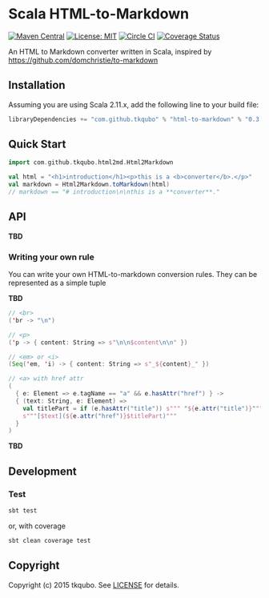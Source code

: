 # Scala HTML-to-Markdown
[![Maven Central][maven-image]][maven-link]
[![License: MIT](http://img.shields.io/badge/license-MIT-blue.svg)](LICENSE)
[![Circle CI][circle-ci-image]][circle-ci-link]
[![Coverage Status][coveralls-image]][coveralls-link]

An HTML to Markdown converter written in Scala, inspired by https://github.com/domchristie/to-markdown

## Installation

Assuming you are using Scala 2.11.x, add the following line to your build file:

```scala
libraryDependencies += "com.github.tkqubo" % "html-to-markdown" % "0.3.0"
```

## Quick Start

```scala
import com.github.tkqubo.html2md.Html2Markdown

val html = "<h1>introduction</h1><p>this is a <b>converter</b>.</p>"
val markdown = Html2Markdown.toMarkdown(html)
// markdown == "# introduction\n\nthis is a **converter**."
```

## API

**TBD**

### Writing your own rule

You can write your own HTML-to-markdown conversion rules.  They can be represented as a simple tuple

**TBD**

```scala
// <br>
('br -> "\n")

// <p>
('p -> { content: String => s"\n\n$content\n\n" })

// <em> or <i>
(Seq('em, 'i) -> { content: String => s"_${content}_" })

// <a> with href attr
(
  { e: Element => e.tagName == "a" && e.hasAttr("href") } ->
  { (text: String, e: Element) =>
    val titlePart = if (e.hasAttr("title")) s""" "${e.attr("title")}"""" else ""
    s"""[$text](${e.attr("href")}$titlePart)"""
  }
)
```

**TBD**

## Development

### Test

```bash
sbt test
```

or, with coverage

```bash
sbt clean coverage test
```

## Copyright

Copyright (c) 2015 tkqubo. See [LICENSE](LICENSE) for details.


[maven-image]:      https://maven-badges.herokuapp.com/maven-central/com.github.tkqubo/html-to-markdown/badge.svg
[maven-link]:       https://maven-badges.herokuapp.com/maven-central/com.github.tkqubo/html-to-markdown
[circle-ci-image]:  https://img.shields.io/circleci/project/tkqubo/scala-html-to-markdown.svg
[circle-ci-link]:   https://circleci.com/gh/tkqubo/scala-html-to-markdown
[coveralls-image]:  https://coveralls.io/repos/tkqubo/scala-html-to-markdown/badge.svg?branch=master&service=github
[coveralls-link]:   https://coveralls.io/github/tkqubo/scala-html-to-markdown?branch=master
